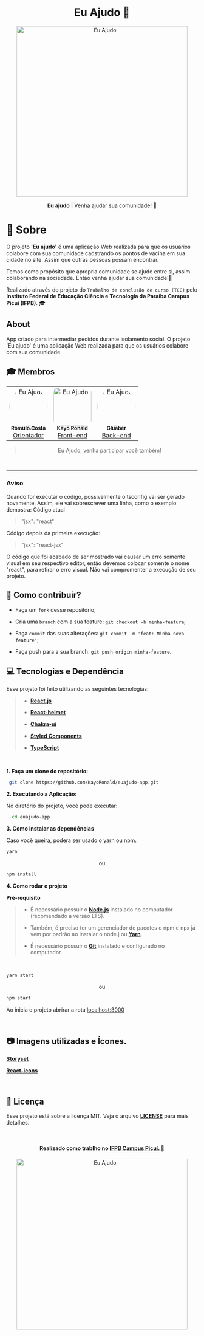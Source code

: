 <h1 align="center">
    <strong>Eu Ajudo 💜</strong>
</h1>

<p align="center">
    <img src="screen/Humanitarian-Help-pana.svg" alt="Eu Ajudo" width="450"/>
</p>

<p align="center"><b>Eu ajudo</b> | Venha ajudar sua comunidade! 💜
</p>

# 📖 **Sobre**
O projeto **'Eu ajudo'** é uma aplicação Web realizada para que os usuários colabore com sua comunidade cadstrando os pontos de vacina em sua cidade no site. Assim que outras pessoas possam encontrar.

Temos como propósito que apropria comunidade se ajude entre si, assim colaborando na sociedade. Então venha ajudar sua comunidade!💜

Realizado através do projeto do `Trabalho de conclusão de curso (TCC)` pelo **Instituto Federal de Educação Ciência e Tecnologia da Paraíba Campus Picuí (IFPB)**. 🎓

## **About**
<p>
  App criado para intermediar pedidos durante isolamento social. 
  O projeto 'Eu ajudo' é uma aplicação Web realizada para que os usuários colabore com sua comunidade.
</p>

<h2>🎓 <strong>Membros</strong></h2>
<table align="center">
  <tr>
    <td align="center">
      <a href="https://euajudo-app.vercel.app/">
        <img style="border-radius: 50%;" src="https://avatars.githubusercontent.com/u/7308958?v=4" width="100px;" alt="Eu Ajudo"/>
        <br />
        <sub><b>Rômulo Costa</b>
        </sub></a><br />
      <a href="https://euajudo-app.vercel.app/" title="Eu Ajudo">
Orientador</a>
    </td>
       <td align="center">
      <a href="https://euajudo-app.vercel.app/">
        <img style="border-radius: 13px;" src="https://avatars.githubusercontent.com/u/56506788?v=4" width="100px;" alt="Eu Ajudo"/>
        <br />
        <sub><b>Kayo Ronald</b>
        </sub></a><br />
      <a href="https://euajudo-app.vercel.app/" title="Eu Ajudo">Front-end</a>
    </td>
     <td align="center">
      <a href="https://euajudo-app.vercel.app/">
        <img style="border-radius: 50%;" src="https://avatars.githubusercontent.com/u/62349504?v=4" width="100px;" alt="Eu Ajudo"/>
        <br />
        <sub><b>Gluaber </b>
        </sub></a><br />
      <a href="https://euajudo-app.vercel.app/" title="Eu Ajudo">Back-end</a>
    </td>
  </tr>
</table>
<blockquote align="center">
  <p>Eu Ajudo, venha participar você também!</p>
</blockquote>
<br/>
<hr/>

### Aviso
Quando for executar o código, possivelmente o tsconfig vai ser gerado novamente. Assim, ele vai sobrescrever uma linha, como o exemplo demostra:
Código atual
> "jsx": "react"

Código depois da primeira execução:
> "jsx": "react-jsx"

O código que foi acabado de ser mostrado vai causar um erro somente visual em seu respectivo editor, então devemos colocar somente o nome "react", para retirar o erro visual. Não vai compromenter a execução de seu projeto.
## 🤔 **Como contribuir?**

- Faça um `fork` desse repositório;
  
- Cria uma `branch` com a sua feature: `git checkout -b minha-feature`;
  
- Faça `commit` das suas alterações: `git commit -m 'feat: Minha nova feature'`;

- Faça push para a sua branch: `git push origin minha-feature`.

## **💻 Tecnologias e Dependência**

Esse projeto foi feito utilizando as seguintes tecnologias:

> - **[React.js](https://pt-br.reactjs.org/docs/create-a-new-react-app.html)**
>
> - **[React-helmet](https://www.npmjs.com/package/react-helmet)**
>
> - **[Chakra-ui](https://chakra-ui.com/)**
>
> - **[Styled Components](https://styled-components.com/)**
>  
> - **[TypeScript](https://www.typescriptlang.org/)**

<br/>

**1. Faça um clone do repositório:**
```bash
 git clone https://github.com/KayoRonald/euajudo-app.git
```

**2. Executando a Aplicação:**

No diretório do projeto, você pode executar:
```bash
  cd euajudo-app 
```

**3. Como instalar as dependências**

Caso você queira, podera ser usado o yarn ou npm. 

```bash
yarn 
```
<p align="center">ou</p>

```bash
npm install
```

**4. Como rodar o projeto**

<!--ts-->
 **Pré-requisito**
 
<blockquote>

- É necessário possuir o **[Node.js](https://nodejs.org/en/)** instalado no computador (recomendado a versão LTS).

- Também, é preciso ter um gerenciador de pacotes o npm e npx já vem por padrão ao instalar o node.j ou **[Yarn](https://www.npmjs.com/package/yarn)**.

- É necessário possuir o **[Git](https://git-scm.com/)** instalado e configurado no computador.
  
</blockquote>

<br/>

```bash
yarn start
```

<p align="center">ou</p>

```bash
npm start
```
Ao inicia o projeto abrirar a rota [localhost:3000](http://localhost:3000/)

<br/>

## 📷 **Imagens utilizadas e Ícones.**
<b>[Storyset](https://storyset.com/)</b>

<b>[React-icons](https://react-icons.github.io/react-icons/)</b>

<br/>

## 📝 **Licença**
Esse projeto está sobre a licença MIT. Veja o arquivo **[LICENSE](LICENSE)** para mais detalhes.

<br/>

<h4 align="center">
    <b>Realizado como trablho no <a href="https://www.ifpb.edu.br/picui">IFPB Campus Picuí. 💜</a></b>
</h4>

<p align="center">
    <img src="https://miro.medium.com/max/1200/1*A1bEPfQeGGKp98z1cdctVA.png" alt="Eu Ajudo" width="450"/>
</p>
